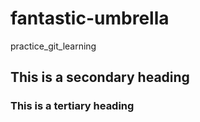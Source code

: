 # fantastic-umbrella
practice_git_learning

## This is a secondary heading
### This is a tertiary heading
